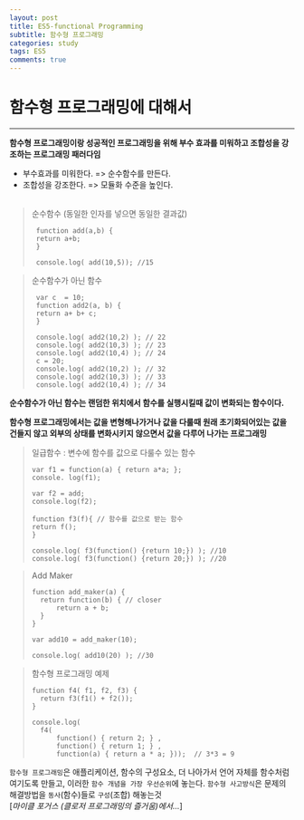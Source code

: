 ```yaml
---
layout: post
title: ES5-functional Programming
subtitle: 함수형 프로그래밍
categories: study
tags: ES5
comments: true
---
```


# 함수형 프로그래밍에 대해서
---
**함수형 프로그래밍이랑 성공적인 프로그래밍을 위해 부수 효과를 미워하고 조합성을 강조하는 프로그래밍 패러다임**
* 부수효과를 미워한다. => 순수함수를 만든다.
* 조합성을 강조한다. => 모듈화 수준을 높인다.
<br><br>


> 순수함수 (동일한 인자를 넣으면 동일한 결과값)
>  
> ```
>  function add(a,b) {
>  return a+b;
>  }
>  
>  console.log( add(10,5)); //15
> ```
 
>  순수함수가 아닌 함수
>  
> ```
>  var c  = 10;
>  function add2(a, b) {
>  return a+ b+ c;
>  }
>  
>  console.log( add2(10,2) ); // 22
>  console.log( add2(10,3) ); // 23
>  console.log( add2(10,4) ); // 24
>  c = 20;
>  console.log( add2(10,2) ); // 32
>  console.log( add2(10,3) ); // 33
>  console.log( add2(10,4) ); // 34
> ```

**순수함수가 아닌 함수는 랜덤한 위치에서 함수를 실행시킬때 값이 변화되는 함수이다.**
 
**함수형 프로그래밍에서는 값을 변형해나가거나 값을 다룰때 원래 초기화되어있는 값을 건들지 않고 외부의 상태를 변화시키지 않으면서 값을 다루어 나가는 프로그래밍**

> 일급함수 : 변수에 함수를 값으로 다룰수 있는 함수
> 
> ```
> var f1 = function(a) { return a*a; };
> console. log(f1);
> ```
> 
> ```
> var f2 = add;
> console.log(f2);
> ```
> 
> ```
> function f3(f){ // 함수를 값으로 받는 함수
> return f();
> }
> 
> console.log( f3(function() {return 10;}) ); //10
> console.log( f3(function() {return 20;}) ); //20
> ```

> Add Maker
> ```
> function add_maker(a) {
> 	return function(b) { // closer
> 		return a + b;
> 	}
> }
> 
> var add10 = add_maker(10);
> 
> console.log( add10(20) ); //30
> ```

> 함수형 프로그래밍 예제
> 
> ```
> function f4( f1, f2, f3) {
> 	return f3(f1() + f2());
> }
> 
> console.log(
> 	f4(
> 		function() { return 2; } ,
> 		function() { return 1; } ,
> 		function(a) { return a * a; }));  // 3*3 = 9
> ```

`함수형 프로그래밍`은 애플리케이션, 함수의 구성요소, 더 나아가서 언어 자체를 함수처럼 여기도록 만들고, 이러한 `함수 개념을 가장 우선순위`에 놓는다.
`함수형 사고방식`은 문제의 해결방법을 `동사`(함수)들로 `구성`(조합) 해놓는것  
[*마이클 포거스 (클로저 프로그래밍의 즐거움)에서...*]
